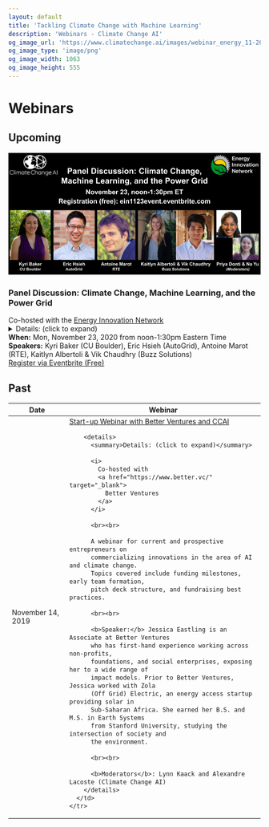```yaml
---
layout: default
title: 'Tackling Climate Change with Machine Learning'
description: 'Webinars - Climate Change AI'
og_image_url: 'https://www.climatechange.ai/images/webinar_energy_11-2020.png'
og_image_type: 'image/png'
og_image_width: 1063
og_image_height: 555
---
```


# Webinars

## Upcoming

<section class='webinar card'>
  <div class='webinar-header-image'>
    <img src='/images/webinar_energy_11-2020.png' alt='November 23, 2020 Webinar'>
  </div>

  <h3 class='webinar-title'>Panel Discussion: Climate Change, Machine Learning, and the Power Grid</h3>
  <div class='webinar-subtitle'>Co-hosted with the <a href="https://www.energyinnovation.network/" target="_blank">Energy Innovation Network</a></div>

  <details>
    <summary>Details: (click to expand)</summary>

    How can machine learning help decarbonize the power sector? Join us for a
    conversation with leaders from academia, startups, and the power industry,
    who will share insights from their own work in this space, as well as
    advice on how to make the leap from innovation to deployment. This webinar
    is co-hosted by Climate Change AI and the Energy Innovation Network.
    Speakers include:<br><br>

    <a href="http://www.kyrib.com/" target="_blank"><b>Dr. Kyri Baker</b></a>
    received her B.S., M.S., and Ph.D. in Electrical and Computer Engineering
    from Carnegie Mellon University in 2009, 2010, and 2014, respectively. From
    2015 to 2017, she worked at the National Renewable Energy Laboratory. Since
    Fall 2017, she has been an Assistant Professor at the University of
    Colorado Boulder. Dr. Baker is a Fellow of the Renewable and Sustainable
    Energy Institute (RASEI). Her research focuses on renewable energy
    integration by changing the way the electric power grid operates. In
    particular, she develops computationally efficient optimization and
    learning algorithms for energy systems ranging from building-level assets
    to transmission grids.<br><br>

    <a href="https://www.linkedin.com/in/erichsieh1/" target="_blank"><b>Eric
    Hsieh</b></a> is the Head of Product for AI/ML Applications for AutoGrid,
    an energy industry software company. Previously working as a Sr. Machine
    Learning Engineer for AutoGrid, he built and deployed a Predictive
    Maintenance model at a Fortune 500 energy company that catches distribution
    outages with IoT data in realtime. Now, as the Head of Product, Eric aims
    to make the energy grid more efficient by productizing AI applications. He
    received his formal education in Evolutionary Biology from the University
    of Michigan at Ann Arbor, where he founded a biofuel startup that made
    energy from brewery wastewater. In his free time, Eric enjoys gardening and
    golfing.<br><br>
     
    <a href="https://www.linkedin.com/in/antoine-marot/"
    target="_blank"><b>Antoine Marot</b></a> is the lead AI scientist at RTE,
    the French transmission system operator. He holds a double master’s degree
    in Engineering from Ecole Centrale Paris and Stanford University. After
    interning at Tesla Motors, he joined RTE R&D on the Apogee project 6 years
    ago, with the long-term goal of developing a personal assistant for control
    room operators with AI. Through collaboration with INRIA (the French AI
    research lab), he supervised several PhD students on augmented power system
    simulators with AI, and on Human-Intelligent Machine interactions with a
    strong focus on interpretability. He recently co-authored several papers
    using AI for power systems and has given talks on the topic at various
    venues, including a keynote at the IJCNN AI conference. He advocates for a
    new "AI for power systems community" bringing together researchers from
    both fields to accelerate the application of AI. The “Learning to Run a
    Power Network” challenge running along NeurIPS 2020, the largest AI
    conference, is a strong step forward towards it.<br><br>
     
    As the two co-founders of <a href="https://www.buzzsolutions.co/"
    target="_blank">Buzz Solutions</a>, <a
    href="https://www.linkedin.com/in/kaitlyn-claire-albertoli/"
    target="_blank"><b>Kaitlyn Albertoli</b></a> and <a
    href="https://www.linkedin.com/in/vikhyatchaudhry/" target="_blank"><b>Vik
    Chaudhry</b></a> met during their time at Stanford University and created
    Buzz Solutions from a launchpad course there in the spring of 2017.
    Jointly, the two bring a well-rounded and complimentary skillset to the
    table. Vik has a Masters degree from Stanford in Energy Engineering
    focusing on applications of Machine Learning and AI for Smart Grid
    technologies, Demand Response and Energy Efficiency. He has several years
    of experience with AI/Machine Learning and Computer Vision, leading ML
    teams at Cisco Systems. Kaitlyn also graduated from Stanford with
    coursework in Economics and Finance. She has previous experience working in
    finance at J.P. Morgan and also ran a nonprofit in the Sustainable Food
    space. Each bringing unique skill sets to the table, Vik and Kaitlyn are
    passionate about bringing the digital transformation to a traditional
    industry with a burning need to modernize the aging grid infrastructure and
    to put an end to some of the mass disasters such as wildfires, forced
    shutdowns, and network failures as a result of failed
    infrastructure.<br><br>

    <b>Moderators</b>: <a href="https://priyadonti.com/" target="_blank">Priya
    Donti</a> (Climate Change AI), <a href="https://www.linkedin.com/in/nayu/"
    target="_blank">Na Yu</a> (Energy Innovation Network)
  </details>

  <div class='webinar-info'>
    <b>When:</b> Mon, November 23, 2020 from noon-1:30pm Eastern Time<br>
    <b>Speakers:</b> Kyri Baker (CU Boulder), Eric Hsieh (AutoGrid), Antoine Marot (RTE), Kaitlyn Albertoli & Vik Chaudhry (Buzz Solutions)<br>
    <a class='button is-link' href='https://ein1123event.eventbrite.com/' target='_blank'>Register via Eventbrite (Free)</a>
  </div>
</section>

## Past

<table class='webinar-table'>
  <thead>
    <tr>
      <th>Date</th>
      <th>Webinar</th>
    </tr>
  </thead>

  <tbody>
    <tr>
      <td>
        November 14, 2019
      </td>
      <td>
        <a href="https://www.youtube.com/watch?v=TCeBXxj5GUU&ab_channel=ClimateChangeAI" target="_blank">
          Start-up Webinar with Better Ventures and CCAI
        </a>

        <details>
          <summary>Details: (click to expand)</summary>

          <i>
            Co-hosted with
            <a href="https://www.better.vc/" target="_blank">
              Better Ventures
            </a>
          </i>

          <br><br>

          A webinar for current and prospective entrepreneurs on
          commercializing innovations in the area of AI and climate change.
          Topics covered include funding milestones, early team formation,
          pitch deck structure, and fundraising best practices.

          <br><br>

          <b>Speaker:</b> Jessica Eastling is an Associate at Better Ventures
          who has first-hand experience working across non-profits,
          foundations, and social enterprises, exposing her to a wide range of
          impact models. Prior to Better Ventures, Jessica worked with Zola
          (Off Grid) Electric, an energy access startup providing solar in
          Sub-Saharan Africa. She earned her B.S. and M.S. in Earth Systems
          from Stanford University, studying the intersection of society and
          the environment.

          <br><br>

          <b>Moderators</b>: Lynn Kaack and Alexandre Lacoste (Climate Change AI)
        </details>
      </td>
    </tr>
  </tbody>
</table>

